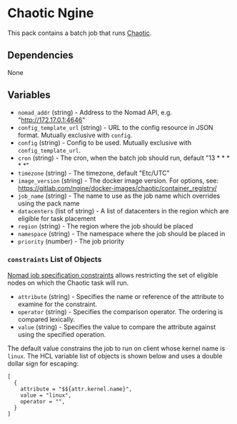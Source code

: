 # Chaotic Ngine

This pack contains a batch job that runs [Chaotic](https://github.com/ngine-io/chaotic).

## Dependencies

None

## Variables
- `nomad_addr` (string) - Address to the Nomad API, e.g. "http://172.17.0.1:4646"
- `config_template_url` (string) - URL to the config resource in JSON format. Mutually exclusive with `config`.
- `config` (string) - Config to be used. Mutually exclusive with `config_template_url`.
- `cron` (string) - The cron, when the batch job should run, default "13 * * * * *"
- `timezone` (string) - The timezone, default "Etc/UTC"
- `image_version` (string) - The docker image version. For options, see: https://gitlab.com/ngine/docker-images/chaotic/container_registry/
- `job_name` (string) - The name to use as the job name which overrides using the pack name
- `datacenters` (list of string) - A list of datacenters in the region which are eligible for task placement
- `region` (string) - The region where the job should be placed
- `namespace` (string) - The namespace where the job should be placed in
- `priority` (number) - The job priority

### `constraints` List of Objects

[Nomad job specification constraints][job_constraint] allows restricting the set of eligible nodes
on which the Chaotic task will run.

- `attribute` (string) - Specifies the name or reference of the attribute to examine for the
  constraint.
- `operator` (string) - Specifies the comparison operator. The ordering is compared lexically.
- `value` (string) - Specifies the value to compare the attribute against using the specified
  operation.

The default value constrains the job to run on client whose kernel name is `linux`. The HCL
variable list of objects is shown below and uses a double dollar sign for escaping:
```hcl
[
  {
    attribute = "$${attr.kernel.name}",
    value = "linux",
    operator = "",
  }
]
```

[job_constraint]: (https://www.nomadproject.io/docs/job-specification/constraint)